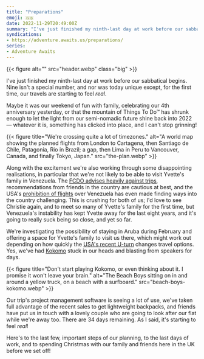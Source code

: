 ```yaml
---
title: "Preparations"
emoji: 🇬🇧
date: 2022-11-29T20:49:00Z
summary: "I've just finished my ninth-last day at work before our sabbatical begins. And for the first time, our travels are starting to feel real."
syndications:
- https://adventure.awaits.us/preparations/
series:
- Adventure Awaits
---
```


{{< figure alt="" src="header.webp" class="big" >}}

I've just finished my ninth-last day at work before our sabbatical begins. Nine isn't a special number, and nor was today unique except, for the first time, our travels are starting to feel *real*.

Maybe it was our weekend of fun with family, celebrating our 4th anniversary yesterday, or that the mountain of Things To Do™ has shrunk enough to let the light from our semi-nomadic future shine back into 2022 — whatever it is, something has clicked into place, and I can't stop grinning!

{{< figure title="We're crossing quite a lot of timezones." alt="A world map showing the planned flights from London to Cartagena, then Santiago de Chile, Patagonia, Rio in Brazil; a gap, then Lima in Peru to Vancouver, Canada, and finally Tokyo, Japan." src="the-plan.webp" >}}

Along with the excitement we're also working through some disappointing realisations, in particular that we're not likely to be able to visit Yvette's family in Venezuela. The [FCDO advises heavily against trips](https://www.gov.uk/foreign-travel-advice/venezuela), recommendations from friends in the country are cautious at best, and the USA's [prohibition of flights](https://www.reuters.com/article/us-venezuela-politics-airlines-idUSKCN1S733E) over Venezuela has even made finding ways into the country challenging. This is crushing for both of us; I'd love to see Christie again, and to meet so many of Yvette's family for the first time, but Venezuela's instability has kept Yvette away for the last eight years, and it's going to really suck being so close, and yet so far.

We're investigating the possibility of staying in Aruba during February and offering a space for Yvette's family to visit us there, which might work out depending on how quickly the [USA's recent U-turn](https://www.state.gov/joint-statement-on-venezuela-negotiations-2/) changes travel options. Yes, we've had [Kokomo](https://songwhip.com/the-beach-boys/kokomo) stuck in our heads and blasting from speakers for days.

{{< figure title="Don't start playing Kokomo, or even thinking about it. I promise it won't leave your brain." alt="The Beach Boys sitting on in and around a yellow truck, on a beach with a surfboard." src="beach-boys-kokomo.webp" >}}

Our trip's project management software is seeing a lot of use, we've taken full advantage of the recent sales to get lightweight backpacks, and friends have put us in touch with a lovely couple who are going to look after our flat while we're away too. There are 34 days remaining. As I said, it's starting to feel *real*!

Here's to the last few, important steps of our planning, to the last days of work, and to spending Christmas with our family and friends here in the UK before we set off!

